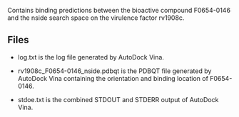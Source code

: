 Contains binding predictions between the bioactive compound F0654-0146 and the nside search space on the virulence factor rv1908c.

## Files

- log.txt is the log file generated by AutoDock Vina.

- rv1908c_F0654-0146_nside.pdbqt is the PDBQT file generated by AutoDock Vina containing the orientation and binding location of F0654-0146.

- stdoe.txt is the combined STDOUT and STDERR output of AutoDock Vina.

